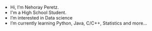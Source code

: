 - Hi, I’m Nehoray Peretz.
- I'm a High School Student.
- I’m interested in Data science
- I’m currently learning Python, Java, C/C++, Statistics and more...



